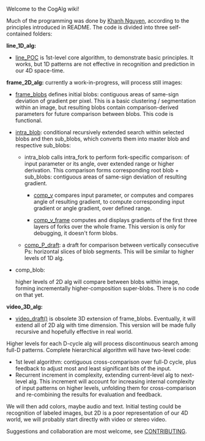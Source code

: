 Welcome to the CogAlg wiki!

Much of the programming was done by [Khanh Nguyen](https://github.com/khanh93vn/CogAlg), according to the principles introduced in README.
The code is divided into three self-contained folders:

**line_1D_alg:**

- [line_POC](https://github.com/boris-kz/CogAlg/blob/master/line_1D_alg/line_POC.py) is 1st-level core algorithm, to demonstrate basic principles. It works, but 1D patterns are not effective in recognition and prediction in our 4D space-time.

**frame_2D_alg:** currently a work-in-progress, will process still images:

- [frame_blobs](https://github.com/boris-kz/CogAlg/blob/master/frame_2D_alg/frame_blobs.py) defines initial blobs: contiguous areas of same-sign deviation of gradient per pixel. This is a basic clustering / segmentation within an image, but resulting blobs contain comparison-derived parameters for future comparison between blobs. This code is functional.

- [intra_blob](https://github.com/boris-kz/CogAlg/tree/master/frame_2D_alg/intra_blob): conditional recursively extended search within selected blobs and then sub_blobs, which converts them into master blob and respective sub_blobs:

  - intra_blob calls intra_fork to perform fork-specific comparison: of input parameter or its angle, over extended range or higher derivation. This comparison forms corresponding root blob + sub_blobs: contiguous areas of same-sign deviation of resulting gradient.
   
    - [comp_v](https://github.com/boris-kz/CogAlg/blob/master/frame_2D_alg/comp_v.py) compares input parameter, or computes and compares angle of resulting gradient, to compute corresponding input gradient or angle gradient, over defined range.
    
    - [comp_v_frame](https://github.com/boris-kz/CogAlg/blob/master/frame_2D_alg/comp_i_frame.py) computes and displays gradients of the first three layers of forks over the whole frame. This version is only for debugging, it doesn't form blobs.
    
  - [comp_P_draft](https://github.com/boris-kz/CogAlg/blob/master/frame_2D_alg/comp_P_draft.py): a draft for comparison between vertically consecutive Ps: horizontal slices of blob segments. This will be similar to higher levels of 1D alg.

- comp_blob:

  higher levels of 2D alg will compare between blobs within image, forming incrementally higher-composition super-blobs. There is no code on that yet.
  
**video_3D_alg:**

- [video_draft()](https://github.com/boris-kz/CogAlg/blob/master/video_3D_alg/video_draft.py) is obsolete 3D extension of frame_blobs. Eventually, it will extend all of 2D alg with time dimension. This version will be made fully recursive and hopefully effective in real world.

Higher levels for each D-cycle alg will process discontinuous search among full-D patterns.
Complete hierarchical algorithm will have two-level code: 
- 1st level algorithm: contiguous cross-comparison over full-D cycle, plus feedback to adjust most and least significant bits of the input. 
- Recurrent increment in complexity, extending current-level alg to next-level alg. This increment will account for increasing internal complexity of input patterns on higher levels, unfolding them for cross-comparison and re-combining the results for evaluation and feedback.

We will then add colors, maybe audio and text. Initial testing could be recognition of labeled images, but 2D is a poor representation of our 4D world, we will probably start directly with video or stereo video.

Suggestions and collaboration are most welcome, see [CONTRIBUTING](https://github.com/boris-kz/CogAlg/blob/master/CONTRIBUTING.md).